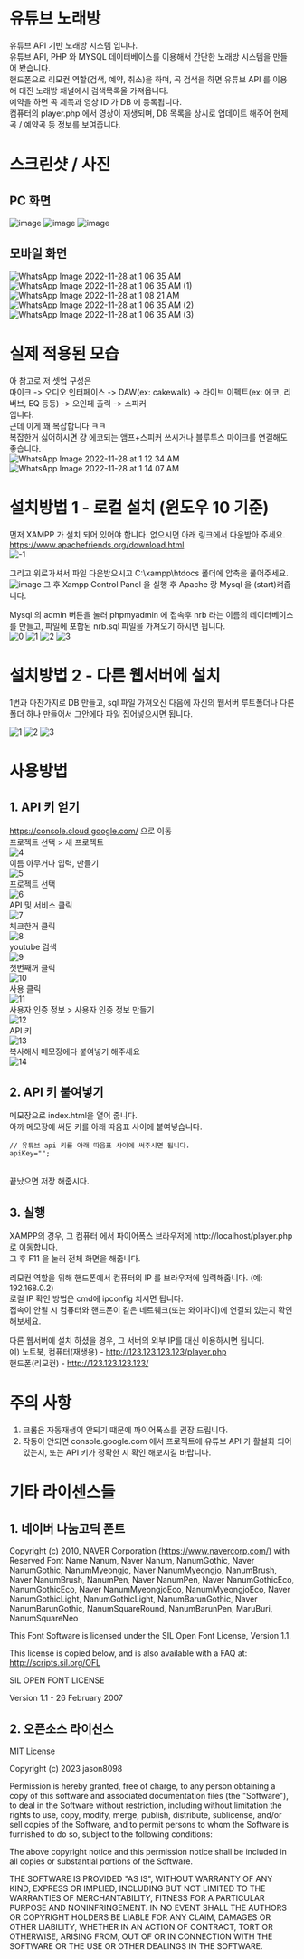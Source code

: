 # 유튜브 노래방
유튜브 API 기반 노래방 시스템 입니다.<br>
유튜브 API, PHP 와 MYSQL 데이터베이스를 이용해서 간단한 노래방 시스템을 만들어 봤습니다.<br>
핸드폰으로 리모컨 역할(검색, 예약, 취소)을 하며, 곡 검색을 하면 유튜브 API 를 이용해 태진 노래방 채널에서 검색목록울 가져옵니다.<br>
예약을 하면 곡 제목과 영상 ID 가 DB 에 등록됩니다.<br>
컴퓨터의 player.php 에서 영상이 재생되며, DB 목록을 상시로 업데이트 해주어 현제곡 / 예약곡 등 정보를 보여줍니다.<br>
 
# 스크린샷 / 사진

## PC 화면
![image](https://user-images.githubusercontent.com/71935033/204155916-f5f10927-1725-4a30-8a2b-da2aa0919541.png)
![image](https://user-images.githubusercontent.com/71935033/204155927-01495356-3898-456f-a107-d3bfe6037565.png)
![image](https://user-images.githubusercontent.com/71935033/204156096-b798b006-2009-4e09-9547-8858c55d60f4.png)

## 모바일 화면
![WhatsApp Image 2022-11-28 at 1 06 35 AM](https://user-images.githubusercontent.com/71935033/204156017-c1738b29-dea6-4014-9710-bdc8fde6c320.jpeg)
![WhatsApp Image 2022-11-28 at 1 06 35 AM (1)](https://user-images.githubusercontent.com/71935033/204156019-52a8604d-e6b5-48fd-867a-f9baf69b05aa.jpeg)
![WhatsApp Image 2022-11-28 at 1 08 21 AM](https://user-images.githubusercontent.com/71935033/204156024-d53dce6f-5a4c-4c8a-8e29-179017469023.jpeg)
![WhatsApp Image 2022-11-28 at 1 06 35 AM (2)](https://user-images.githubusercontent.com/71935033/204156021-5ecab198-90b2-4bbf-b4fd-09376d52e0b5.jpeg)
![WhatsApp Image 2022-11-28 at 1 06 35 AM (3)](https://user-images.githubusercontent.com/71935033/204156023-5af723de-1983-48b4-affa-2d9d2802b83f.jpeg)

# 실제 적용된 모습
아 참고로 저 셋업 구성은 <br>
마이크 -> 오디오 인터페이스 -> DAW(ex: cakewalk) -> 라이브 이펙트(ex: 에코, 리버브, EQ 등등) -> 오인페 출력 -> 스피커<br>
입니다.<br>
근데 이게 꽤 복잡합니다 ㅋㅋ <br>
복잡한거 싫어하시면 걍 에코되는 앰프+스피커 쓰시거나 블루투스 마이크를 연결해도 좋습니다.<br>
![WhatsApp Image 2022-11-28 at 1 12 34 AM](https://user-images.githubusercontent.com/71935033/204156222-2baced4a-37a5-4dfe-854c-5af6f6dbf81b.jpeg)
![WhatsApp Image 2022-11-28 at 1 14 07 AM](https://user-images.githubusercontent.com/71935033/204156232-81672eef-947c-4458-bd4e-1eb70cb58dca.jpeg)
<br>


# 설치방법 1 - 로컬 설치 (윈도우 10 기준)
먼저 XAMPP 가 설치 되어 있어야 합니다. 없으시면 아래 링크에서 다운받아 주세요.<br>
https://www.apachefriends.org/download.html
<br>
![-1](https://user-images.githubusercontent.com/71935033/193309305-1dfd0e73-09ce-4fc4-8b91-cd843546acf5.JPG)

그리고 위로가셔서 파일 다운받으시고 C:\xampp\htdocs 폴더에 압축을 풀어주세요.<br>
![image](https://user-images.githubusercontent.com/71935033/204156527-e0014a63-a4fc-42ee-91ab-1e5044606ef0.png)
그 후 Xampp Control Panel 을 실행 후 Apache 랑 Mysql 을 (start)켜줍니다.<br>

Mysql 의 admin 버튼을 눌러 phpmyadmin 에 접속후 nrb 라는 이름의 데이터베이스를 만들고, 파일에 포합된 nrb.sql 파일을 가져오기 하시면 됩니다.<br>
![0](https://user-images.githubusercontent.com/71935033/193286948-22fe9f20-aeff-4839-8ede-7cf948325611.JPG)
![1](https://user-images.githubusercontent.com/71935033/193286959-f09fe17a-d163-4622-b92b-29ce75bfcba2.JPG)
![2](https://user-images.githubusercontent.com/71935033/193286974-52f460c1-fb7f-4a9a-976a-e18e5b9e1366.JPG)
![3](https://user-images.githubusercontent.com/71935033/193286986-6a279e59-9518-4f6a-9f02-fb7e27c44a3b.JPG)

# 설치방법 2 - 다른 웹서버에 설치
1번과 마찬가지로 DB 만들고, sql 파일 가져오신 다음에 자신의 웹서버 루트폴더나 다른 폴더 하나 만들어서 그안에다 파일 집어넣으시면 됩니다.

![1](https://user-images.githubusercontent.com/71935033/193286959-f09fe17a-d163-4622-b92b-29ce75bfcba2.JPG)
![2](https://user-images.githubusercontent.com/71935033/193286974-52f460c1-fb7f-4a9a-976a-e18e5b9e1366.JPG)
![3](https://user-images.githubusercontent.com/71935033/193286986-6a279e59-9518-4f6a-9f02-fb7e27c44a3b.JPG)

# 사용방법

## 1. API 키 얻기
https://console.cloud.google.com/ 으로 이동<br>
프로젝트 선택 > 새 프로젝트<br>
![4](https://user-images.githubusercontent.com/71935033/193328369-1c2504c1-1660-426d-b5dd-5396b3d236b5.JPG)
<br>
이름 아무거나 입력, 만들기<br>
![5](https://user-images.githubusercontent.com/71935033/193328375-b4d87daa-a8ec-47f6-9956-2caccb90489c.JPG)
<br>
프로젝트 선택<br>
![6](https://user-images.githubusercontent.com/71935033/193328378-076f5ac7-c8ea-4f7d-b596-2597b15fb846.JPG)
<br>
API 및 서비스 클릭<br>
![7](https://user-images.githubusercontent.com/71935033/193328381-57e5e9f4-f111-425e-ba82-3e85a0a0ab4b.JPG)
<br>
체크한거 클릭<br>
![8](https://user-images.githubusercontent.com/71935033/193328383-638d5936-55ee-461b-b90c-4a68182b7133.JPG)
<br>
youtube 검색<br>
![9](https://user-images.githubusercontent.com/71935033/193328389-30d12d4b-1616-42f6-9292-2831885c4fe2.JPG)
<br>
첫번째꺼 클릭<br>
![10](https://user-images.githubusercontent.com/71935033/193328390-20065562-8af1-4173-80b9-a649d3f35d59.JPG)
<br>
사용 클릭<br>
![11](https://user-images.githubusercontent.com/71935033/193328394-ff4bbcda-a76e-47f5-9348-e4b171b99734.JPG)
<br>
사용자 인증 정보 > 사용자 인증 정보 만들기<br>
![12](https://user-images.githubusercontent.com/71935033/193328397-c7ae9daa-1f1c-4c3b-93cf-ad415c88dd91.JPG)
<br>
API 키<br>
![13](https://user-images.githubusercontent.com/71935033/193328399-2036f216-abd6-4510-b7a7-fe14293a94bd.JPG)
<br>
복사해서 메모장에다 붙여넣기 해주세요<br>
![14](https://user-images.githubusercontent.com/71935033/193328403-51d1716b-cc36-492b-b993-d34ec718a55e.JPG)
<br>

## 2. API 키 붙여넣기
메모장으로 index.html을 열어 줍니다.<br>
아까 메모장에 써둔 키를 아래 따움표 사이에 붙여넣습니다.<br>

    // 유튜브 api 키를 아래 따움표 사이에 써주시면 됩니다.
    apiKey="";

<br>
끝났으면 저장 해줍시다.

## 3. 실행
XAMPP의 경우, 그 컴퓨터 에서 파이어폭스 브라우저에 http://localhost/player.php 로 이동합니다. <br>
그 후 F11 을 눌러 전체 화면을 해줍니다.

리모컨 역할을 위해 핸드폰에서 컴퓨터의 IP 를 브라우저에 입력해줍니다. (예: 192.168.0.2)<br>
로컬 IP 확인 방법은 cmd에 ipconfig 치시면 됩니다.<br>
접속이 안될 시 컴퓨터와 핸드폰이 같은 네트웨크(또는 와이파이)에 연결되 있는지 확인 해보세요.<br>

다른 웹서버에 설치 하셨을 경우, 그 서버의 외부 IP를 대신 이용하시면 됩니다.<br>
예) 노트북, 컴퓨터(재생용) - http://123.123.123.123/player.php<br>
    핸드폰(리모컨) - http://123.123.123.123/<br>

# 주의 사항
1. 크롬은 자동재생이 안되기 떄문에 파이어폭스를 권장 드립니다.
2. 작동이 안되면 console.google.com 에서 프로젝트에 유튜브 API 가 활설화 되어 있는지, 또는 API 키가 정확한 지 확인 해보시길 바랍니다.

# 기타 라이센스들
## 1. 네이버 나눔고딕 폰트
Copyright (c) 2010, NAVER Corporation (https://www.navercorp.com/) with Reserved Font Name Nanum, Naver Nanum, NanumGothic, Naver NanumGothic, NanumMyeongjo, Naver NanumMyeongjo, NanumBrush, Naver NanumBrush, NanumPen, Naver NanumPen, Naver NanumGothicEco, NanumGothicEco, Naver NanumMyeongjoEco, NanumMyeongjoEco, Naver NanumGothicLight, NanumGothicLight, NanumBarunGothic, Naver NanumBarunGothic, NanumSquareRound, NanumBarunPen, MaruBuri, NanumSquareNeo

This Font Software is licensed under the SIL Open Font License, Version 1.1.

This license is copied below, and is also available with a FAQ at: http://scripts.sil.org/OFL

SIL OPEN FONT LICENSE

Version 1.1 - 26 February 2007 

## 2. 오픈소스 라이선스
MIT License

Copyright (c) 2023 jason8098

Permission is hereby granted, free of charge, to any person obtaining a copy
of this software and associated documentation files (the "Software"), to deal
in the Software without restriction, including without limitation the rights
to use, copy, modify, merge, publish, distribute, sublicense, and/or sell
copies of the Software, and to permit persons to whom the Software is
furnished to do so, subject to the following conditions:

The above copyright notice and this permission notice shall be included in all
copies or substantial portions of the Software.

THE SOFTWARE IS PROVIDED "AS IS", WITHOUT WARRANTY OF ANY KIND, EXPRESS OR
IMPLIED, INCLUDING BUT NOT LIMITED TO THE WARRANTIES OF MERCHANTABILITY,
FITNESS FOR A PARTICULAR PURPOSE AND NONINFRINGEMENT. IN NO EVENT SHALL THE
AUTHORS OR COPYRIGHT HOLDERS BE LIABLE FOR ANY CLAIM, DAMAGES OR OTHER
LIABILITY, WHETHER IN AN ACTION OF CONTRACT, TORT OR OTHERWISE, ARISING FROM,
OUT OF OR IN CONNECTION WITH THE SOFTWARE OR THE USE OR OTHER DEALINGS IN THE
SOFTWARE.
